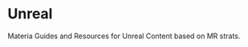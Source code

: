 # Unreal

Materia Guides and Resources for Unreal Content based on MR strats.

<PageList limitedList="unreal"/>